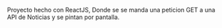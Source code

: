 Proyecto hecho con ReactJS, Donde se se manda una peticion GET a una API de Noticias y se pintan por pantalla.
